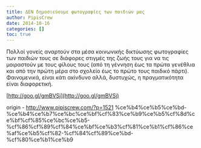 ```yaml
---
title: ΔΕΝ δημοσιεύουμε φωτογραφίες των παιδιών μας
author: PipisCrew
date: 2014-10-16
categories: []
toc: true
---
```


Πολλοί γονείς αναρτούν στα μέσα κοινωνικής δικτύωσης φωτογραφίες των παιδιών τους σε διάφορες στιγμές της ζωής τους για να τις μοιραστούν με τους φίλους τους (από τη γέννηση έως τα πρώτα γενέθλια και από την πρώτη μέρα στο σχολείο έως το πρώτο τους παιδικό πάρτι). Φαινομενικά, είναι κάτι ακίνδυνο αλλά, δυστυχώς, η πραγματικότητα είναι διαφορετική.

[http://goo.gl/gmBVSj](http://goo.gl/gmBVSj)

origin - http://www.pipiscrew.com/?p=1521 %ce%b4%ce%b5%ce%bd-%ce%b4%ce%b7%ce%bc%ce%bf%cf%83%ce%b9%ce%b5%cf%8d%ce%bf%cf%85%ce%bc%ce%b5-%cf%86%cf%89%cf%84%ce%bf%ce%b3%cf%81%ce%b1%cf%86%ce%af%ce%b5%cf%82-%cf%84%cf%89%ce%bd-%cf%80%ce%b1%ce%b9